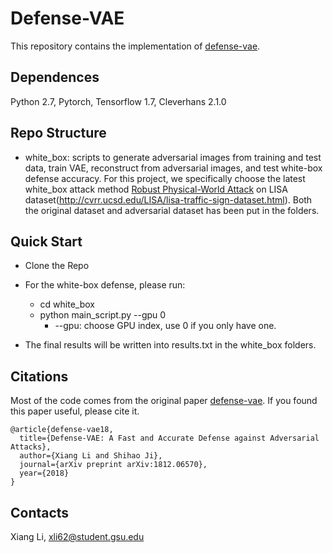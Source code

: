 # Defense-VAE
This repository contains the implementation of [defense-vae](https://arxiv.org/abs/1812.06570).

## Dependences
Python 2.7, Pytorch, Tensorflow 1.7, Cleverhans 2.1.0

## Repo Structure

* white_box: scripts to generate adversarial images from training and test data, train VAE, reconstruct from adversarial images, and test white-box defense accuracy.
For this project, we specifically choose the latest white_box attack method [Robust Physical-World Attack](https://arxiv.org/abs/1707.08945) on LISA dataset(http://cvrr.ucsd.edu/LISA/lisa-traffic-sign-dataset.html). Both the original dataset and adversarial dataset has been put in the folders.

## Quick Start

* Clone the Repo

* For the white-box defense, please run:
    * cd white_box
    * python main_script.py --gpu 0
        * --gpu: choose GPU index, use 0 if you only have one.


* The final results will be written into results.txt in the white_box folders.


## Citations
Most of the code comes from the original paper [defense-vae](https://arxiv.org/abs/1812.06570).
If you found this paper useful, please cite it.

    @article{defense-vae18,
      title={Defense-VAE: A Fast and Accurate Defense against Adversarial Attacks},
      author={Xiang Li and Shihao Ji},
      journal={arXiv preprint arXiv:1812.06570},
      year={2018}
    }

## Contacts
Xiang Li, xli62@student.gsu.edu

